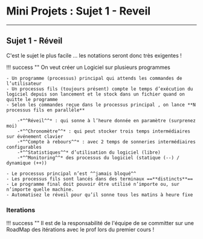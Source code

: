 # Mini Projets : Sujet 1 - Reveil

---

## Sujet 1 - Réveil

C'est le sujet le plus facile ... les notations seront donc très exigentes !

!!! success ""
    On veut créer un Logiciel sur plusieurs programmes

    - Un programme (processus) principal qui attends les commandes de l’utilisateur
    - Un processus fils (toujours présent) compte le temps d’exécution du logiciel depuis son lancement et le stock dans un fichier quand on quitte le programme
    - Selon les commandes reçue dans le processus principal , on lance **N processus fils en parallèle**

        -*^^Réveil^^* : qui sonne à l’heure donnée en paramètre (surprenez moi)  
        -*^^Chronomètre^^* : qui peut stocker trois temps intermédiaires sur événement clavier  
        -*^^Compte à rebours^^* : avec 2 temps de sonneries intermédiaires configurables  
        -*^^Statistiques^^* d’utilisation du logiciel (libre)   
        -*^^Monitoring^^* des processus du logiciel (statique (--) / dynamique (++))  

    - Le processus principal n’est ^^jamais bloqué^^
    - Les processus fils sont lancés dans des terminaux ==**distincts**==
    - Le programme final doit pouvoir être utilisé n’importe ou, sur n’importe quelle machine.
    - Automatisez le réveil pour qu’il sonne tous les matins à heure fixe
    
    
### Iterations 

!!! success ""
    Il est de la responsabilité de l'équipe de se committer sur une RoadMap des itérations avec le prof lors du premier cours !